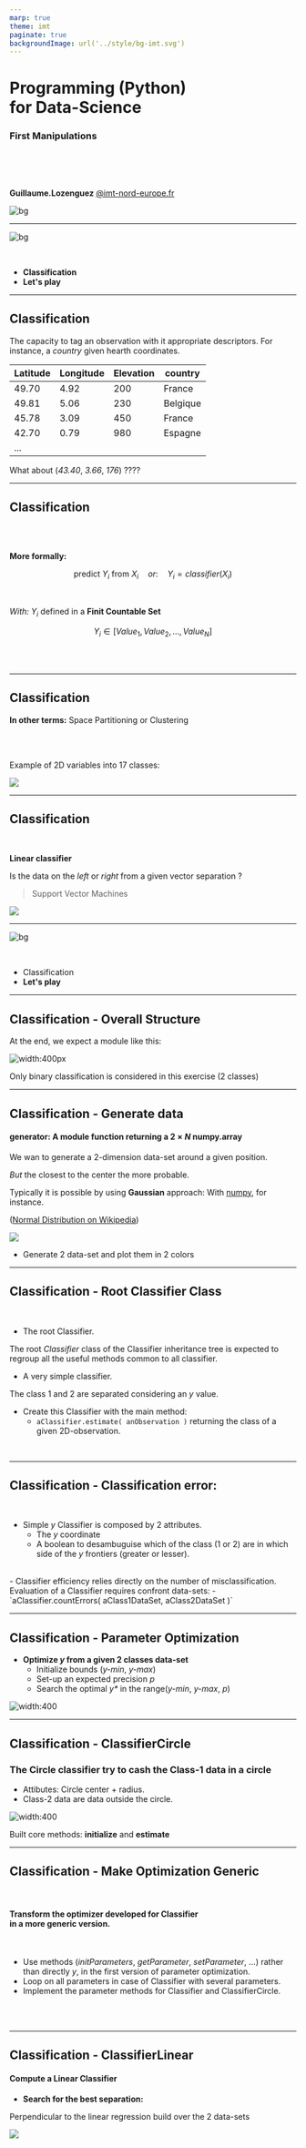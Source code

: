 ```yaml
---
marp: true
theme: imt
paginate: true
backgroundImage: url('../style/bg-imt.svg')
---
```


# Programming (Python) <br /> for Data-Science
### First Manipulations

<br />
<br />
<br />

**Guillaume.Lozenguez**
[@imt-nord-europe.fr](mailto:guillaume.lozenguez@imt-nord-europe.fr)

![bg](../style/bg-tittle.svg)

---
<!-- --------------------------------------------------------------- -->

![bg](../style/bg-toc3.svg)

<br />

- **Classification**
- **Let's play**

---
<!-- --------------------------------------------------------------- -->

## Classification

The capacity to tag an observation with it appropriate descriptors.
For instance, a _country_ given hearth coordinates.

Latitude | Longitude | Elevation | country
---------|-----------|-----------|-----------
49.70    | 4.92      | 200       | France
49.81    | 5.06      | 230       | Belgique
45.78    | 3.09      | 450       | France
42.70    | 0.79      | 980       | Espagne
...      |           |           |   

What about (_43.40_, _3.66_, _176_) ????

---
<!-- --------------------------------------------------------------- -->

## Classification

<br >
<br >

**More formally:**

$$ \text{predict } Y_i \text{ from } X_i \quad or: \quad  Y_i = \mathit{classifier}( X_i ) $$

<br />

*With:* $Y_i$ defined in a **Finit Countable Set** 

$$Y_i \in [Value_1, Value_2, \ldots, Value_N]$$

<br >
<br >

---

## Classification

<div class="line">
<div class="one2" >

**In other terms:**
Space Partitioning or Clustering

<br />
<br />

Example of 2D variables into 17 classes: 

</div>
<div class="one2" >

![](./classif2d.png)

</div>
</div>


---
<!-- --------------------------------------------------------------- -->

## Classification

<br />

<div class="line">
<div class="one2">

**Linear classifier**

Is the data on the *left* or *right* 
from a given vector separation ?

> Support Vector Machines

</div>
<div class="one2">

![](./classif.png)

</div>
</div>



---
<!-- --------------------------------------------------------------- -->

![bg](../style/bg-toc3.svg)

<br />

- Classification
- **Let's play**




---
<!-- --------------------------------------------------------------- -->

## Classification - Overall Structure

<div class="line">
<div class="one2">

At the end, 
we expect a module like this:

</div>
<div class="one2">

![width:400px](./classif-module.svg)

</div>
</div>

Only binary classification is considered in this exercise (2 classes)

---
<!-- --------------------------------------------------------------- -->

## Classification - Generate data

#### generator: A module function returning a $2\times N$ numpy.array

<div class="line">
<div class="one2">

We wan to generate a 2-dimension
data-set around a given position.

_But_ the closest to the center
the more probable. 

Typically it is possible by using **Gaussian** approach:
With [numpy](https://numpy.org/doc/stable/reference/random/generated/numpy.random.normal.html), for instance.

([Normal Distribution on Wikipedia](https://en.wikipedia.org/wiki/Normal_distribution))

</div>
<div class="one2">

![](./center1.png)

</div>

- Generate 2 data-set and plot them in 2 colors

---
<!-- --------------------------------------------------------------- -->

## Classification - Root Classifier Class

<br />

- The root Classifier. 

The root _Classifier_ class of the Classifier inheritance tree is expected to regroup all the useful methods common to all classifier.

- A very simple classifier. 

The class 1 and 2 are separated considering an _y_ value.

- Create this Classifier with the main method:
    - `aClassifier.estimate( anObservation )`
    returning the class of a given 2D-observation.

<br />

---
<!-- --------------------------------------------------------------- -->

## Classification - Classification error: 

<br />

- Simple _y_ Classifier is composed by 2 attributes.
    - The _y_ coordinate
    - A boolean to desambuguise which of the class (1 or 2)
    are in which side of the _y_ frontiers (greater or lesser).
<br />
- Classifier efficiency relies directly on the number of misclassification.
Evaluation of a Classifier requires confront data-sets:
    - `aClassifier.countErrors( aClass1DataSet, aClass2DataSet )`

<br />


---
<!-- --------------------------------------------------------------- -->

## Classification - Parameter Optimization

<div class="line">
<div class="one2">

- **Optimize $y$ from
a given 2 classes data-set**
  - Initialize bounds (_y-min_, _y-max_)
  - Set-up an expected precision _$p$_
  - Search the optimal _y*_
  in the range(_y-min_, _y-max_, _p_)


</div>
<div class="one2">

![width:400](./classif-circle.png)

</div>
</div>



---
<!-- --------------------------------------------------------------- -->

## Classification - ClassifierCircle

### The Circle classifier try to cash the Class-1 data in a circle

<div class="line">
<div class="one2">

  - Attibutes:
  Circle center + radius.
  - Class-2 data are data
   outside the circle.

</div>
<div class="one2">

![width:400](./classif-circle.png)

</div>
</div>

Built core methods: **initialize** and **estimate**

---
<!-- --------------------------------------------------------------- -->

## Classification - Make Optimization Generic

<br />

#### Transform the optimizer developed for Classifier<br />in a more generic version. 

<br />

- Use methods (_initParameters_, _getParameter_, _setParameter_, ...) rather than directly _y_, in the first version of parameter optimization.
- Loop on all parameters in case of Classifier with several parameters.
- Implement the parameter methods for Classifier and ClassifierCircle.

<br />
<br />

---
<!-- --------------------------------------------------------------- -->

## Classification - ClassifierLinear

#### Compute a Linear Classifier


<div class="line">
<div class="one2">

- **Search for the best separation:**

Perpendicular to the linear regression 
build over the 2 data-sets

</div> 
<div class="one2">

![](./2center.png)

</div> 
</div> 
